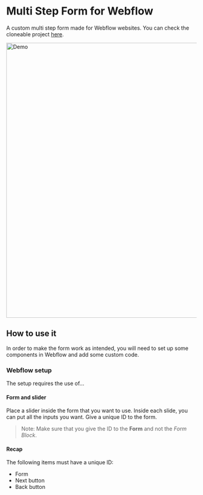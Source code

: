 # Multi Step Form for Webflow

A custom multi step form made for Webflow websites. You can check the cloneable project [here](https://webflow.com/website/Multi-Step-Form-with-Input-Validation).

 <img width="728" src="https://raw.githubusercontent.com/brotaonline/multi-step-form/master/screenshot.PNG" alt="Demo">

## How to use it

In order to make the form work as intended, you will need to set up some components in Webflow and add some custom code.

### Webflow setup

The setup requires the use of...

#### Form and slider

Place a slider inside the form that you want to use. Inside each slide, you can put all the inputs you want.
Give a unique ID to the form.

> Note: Make sure that you give the ID to the **Form** and not the _Form Block_.

#### Recap

The following items must have a unique ID:

- Form
- Next button
- Back button
